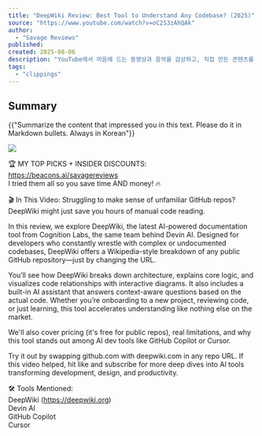 ```yaml
---
title: "DeepWiki Review: Best Tool to Understand Any Codebase? (2025)"
source: "https://www.youtube.com/watch?v=oC2S3zAhQAk"
author:
  - "Savage Reviews"
published:
created: 2025-08-06
description: "YouTube에서 마음에 드는 동영상과 음악을 감상하고, 직접 만든 콘텐츠를 업로드하여 친구, 가족뿐 아니라 전 세계 사람들과 콘텐츠를 공유할 수 있습니다."
tags:
  - "clippings"
---
```

## Summary
{{"Summarize the content that impressed you in this text. Please do it in Markdown bullets. Always in Korean"}}

![](https://www.youtube.com/watch?v=oC2S3zAhQAk)  

🏆 MY TOP PICKS + INSIDER DISCOUNTS: https://beacons.ai/savagereviews  
I tried them all so you save time AND money! 🔥  
  
🎬 In This Video: Struggling to make sense of unfamiliar GitHub repos? DeepWiki might just save you hours of manual code reading.  
  
In this review, we explore DeepWiki, the latest AI-powered documentation tool from Cognition Labs, the same team behind Devin AI. Designed for developers who constantly wrestle with complex or undocumented codebases, DeepWiki offers a Wikipedia-style breakdown of any public GitHub repository—just by changing the URL.  
  
You’ll see how DeepWiki breaks down architecture, explains core logic, and visualizes code relationships with interactive diagrams. It also includes a built-in AI assistant that answers context-aware questions based on the actual code. Whether you’re onboarding to a new project, reviewing code, or just learning, this tool accelerates understanding like nothing else on the market.  
  
We'll also cover pricing (it's free for public repos), real limitations, and why this tool stands out among AI dev tools like GitHub Copilot or Cursor.  
  
Try it out by swapping github.com with deepwiki.com in any repo URL. If this video helped, hit like and subscribe for more deep dives into AI tools transforming development, design, and productivity.  
  
🛠️ Tools Mentioned:  
DeepWiki (https://deepwiki.org)  
Devin AI  
GitHub Copilot  
Cursor
